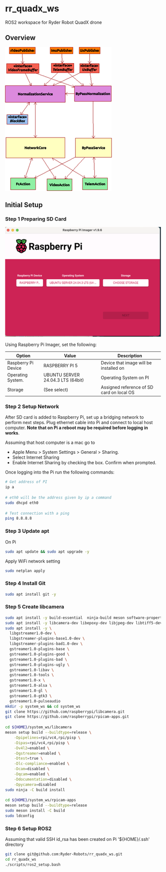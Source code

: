 # rr_quadx_ws

ROS2 workspace for Ryder Robot QuadX drone


## Overview 

![Overview](images/overview.png)

## Initial Setup

### Step 1 Preparing SD Card

![Imager](images/pi_writer.png)

Using Raspberry Pi Imager,  set the following:

| Option              | Value                             | Description                               |
|---------------------|-----------------------------------|-------------------------------------------|
| Raspberry Pi Device | RASPBERRY PI 5                    | Device that image will be installed on    |
| Operating System.   | UBUNTU SERVER 24.04.3 LTS (64bit) | Operating System on PI                    |
| Storage             | (See select)                      | Assigned reference of SD card on local OS |

### Step 2 Setup Network

After SD card is added to Raspberry Pi, set up a bridging network to perform next steps. Plug ethernet cable
into Pi and connect to local host computer. **Note that on Pi a reboot may be required before logging in works**.

Assuming that host computer is a mac go to 
* Apple Menu > System Settings > General > Sharing.
* Select Internet Sharing 
* Enable Internet Sharing by checking the box. Confirm when prompted.

Once logging into the Pi run the following commands:

```bash
# Get address of PI
ip a

# eth0 will be the address given by ip a command
sudo dhcpd eth0

# Test connection with a ping
ping 8.8.8.8
```
### Step 3 Update apt

On Pi

```bash
sudo apt update && sudo apt upgrade -y
```

Apply WiFi network setting

```bash
sudo netplan apply
```

### Step 4 Install Git

```bash
sudo apt install git -y
```

### Step 5 Create libcamera

```bash
sudo apt install -y build-essential  ninja-build meson software-properties-common cmake glib-2.0 doxygen graphviz python3-sphinx python3-sphinxcontrib.doxylink python3-pip
sudo apt install -y libcamera-dev libepoxy-dev libjpeg-dev libtiff5-dev libpng-dev qtbase5-dev libavcodec-dev libavdevice-dev libavformat-dev libswresample-dev libboost-program-options-dev libdrm-dev libexif-dev python3-ply qt6-base-dev libevent-dev v4l-utils
sudo apt install -y \
  libgstreamer1.0-dev \
  libgstreamer-plugins-base1.0-dev \
  libgstreamer-plugins-bad1.0-dev \
  gstreamer1.0-plugins-base \
  gstreamer1.0-plugins-good \
  gstreamer1.0-plugins-bad \
  gstreamer1.0-plugins-ugly \
  gstreamer1.0-libav \
  gstreamer1.0-tools \
  gstreamer1.0-x \
  gstreamer1.0-alsa \
  gstreamer1.0-gl \
  gstreamer1.0-gtk3 \
  gstreamer1.0-pulseaudio
mkdir -p system_ws && cd system_ws
git clone https://github.com/raspberrypi/libcamera.git
git clone https://github.com/raspberrypi/rpicam-apps.git

cd ${HOME}/system_ws/libcamera
meson setup build --buildtype=release \
    -Dpipelines=rpi/vc4,rpi/pisp \
    -Dipas=rpi/vc4,rpi/pisp \
    -Dv4l2=enabled \
    -Dgstreamer=enabled \
    -Dtest=true \
    -Dlc-compliance=enabled \
    -Dcam=disabled \
    -Dqcam=enabled \
    -Ddocumentation=disabled \
    -Dpycamera=disabled 
sudo ninja -C build install

cd ${HOME}/system_ws/rpicam-apps
meson setup build --buildtype=release
sudo meson install -C build 
sudo ldconfig
```

### Step 6 Setup ROS2

Assuming that valid SSH id_rsa has been created on Pi '${HOME}/.ssh' directory

```bash
git clone git@github.com:Ryder-Robots/rr_quadx_ws.git
cd rr_quadx_ws
./scripts/ros2_setup.bash
```
